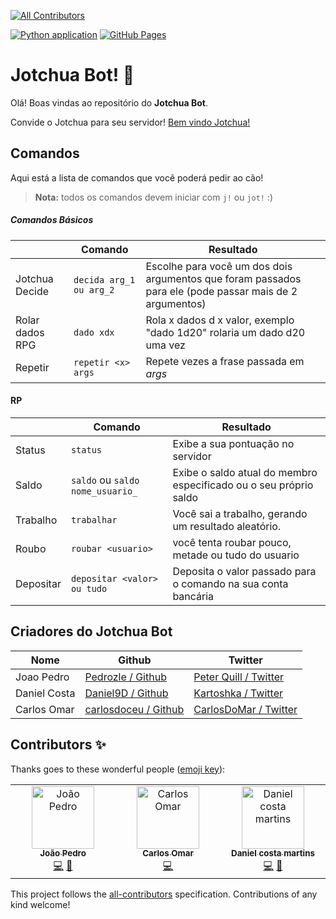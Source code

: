<!-- ALL-CONTRIBUTORS-BADGE:START - Do not remove or modify this section -->

[![All Contributors](https://img.shields.io/badge/all_contributors-2-orange.svg?style=flat-square)](#contributors-)

<!-- ALL-CONTRIBUTORS-BADGE:END -->

[![Python application](https://github.com/Pedrozle/Jotchua---Bot/actions/workflows/python-app.yml/badge.svg?branch=main)](https://github.com/Pedrozle/Jotchua---Bot/actions/workflows/python-app.yml)
[![GitHub Pages](https://github.com/Pedrozle/Jotchua---Bot/actions/workflows/pages/pages-build-deployment/badge.svg)](https://github.com/Pedrozle/Jotchua---Bot/actions/workflows/pages/pages-build-deployment)

# Jotchua Bot! 🐶

Olá! Boas vindas ao repositório do **Jotchua Bot**.

Convide o Jotchua para seu servidor! [Bem vindo Jotchua!](https://discord.com/api/oauth2/authorize?client_id=1030981696528584795&permissions=0&scope=bot)

## Comandos

Aqui está a lista de comandos que você poderá pedir ao cão!

> **Nota:** todos os comandos devem iniciar com `j!` ou `jot!` :)

##### Comandos Básicos

|                 | Comando                 | Resultado                                                                                               |
| --------------- | ----------------------- | ------------------------------------------------------------------------------------------------------- |
| Jotchua Decide  | `decida arg_1 ou arg_2` | Escolhe para você um dos dois argumentos que foram passados para ele (pode passar mais de 2 argumentos) |
| Rolar dados RPG | `dado xdx`              | Rola x dados d x valor, exemplo "dado 1d20" rolaria um dado d20 uma vez                                 |
| Repetir         | `repetir <x> args`      | Repete <x> vezes a frase passada em _args_                                                              |

#### RP

|           | Comando                          | Resultado                                                         |
| --------- | -------------------------------- | ----------------------------------------------------------------- |
| Status    | `status`                         | Exibe a sua pontuação no servidor                                 |
| Saldo     | `saldo` ou `saldo nome_usuario_` | Exibe o saldo atual do membro especificado ou o seu próprio saldo |
| Trabalho  | `trabalhar`                      | Você sai a trabalho, gerando um resultado aleatório.              |
| Roubo     | `roubar <usuario>`               | você tenta roubar pouco, metade ou tudo do usuario                |
| Depositar | `depositar <valor> ou tudo`      | Deposita o valor passado para o comando na sua conta bancária     |

## Criadores do Jotchua Bot

| Nome         | Github                                                                                                   | Twitter                                                     |
| ------------ | -------------------------------------------------------------------------------------------------------- | ----------------------------------------------------------- |
| Joao Pedro   | [Pedrozle / Github](https://avatars.githubusercontent.com/u/61695553?v=4 "Perfil do Github de Pedrozle") | [Peter Quill / Twitter](https://twitter.com/pedrozle)       |
| Daniel Costa | [Daniel9D / Github](https://github.com/Daniel9D)                                                         | [Kartoshka / Twitter](https://twitter.com/202ELPHP)         |
| Carlos Omar  | [carlosdoceu / Github](https://github.com/carlosdoceu)                                                   | [CarlosDoMar / Twitter](https://twitter.com/CarlosO_DO_MAR) |

## Contributors ✨

Thanks goes to these wonderful people ([emoji key](https://allcontributors.org/docs/en/emoji-key)):

<!-- ALL-CONTRIBUTORS-LIST:START - Do not remove or modify this section -->
<!-- prettier-ignore-start -->
<!-- markdownlint-disable -->
<table>
  <tbody>
    <tr>
      <td align="center" valign="top" width="14.28%"><a href="http://pedrozle.github.io"><img src="https://avatars.githubusercontent.com/u/61695553?v=4?s=100" width="100px;" alt="João Pedro"/><br /><sub><b>João Pedro</b></sub></a><br /><a href="https://github.com/Pedrozle/Jotchua---Bot/commits?author=Pedrozle" title="Code">💻</a> <a href="https://github.com/Pedrozle/Jotchua---Bot/pulls?q=is%3Apr+reviewed-by%3APedrozle" title="Reviewed Pull Requests">👀</a></td>
      <td align="center" valign="top" width="14.28%"><a href="https://github.com/carlosdoceu"><img src="https://avatars.githubusercontent.com/u/61975418?v=4?s=100" width="100px;" alt="Carlos Omar"/><br /><sub><b>Carlos Omar</b></sub></a><br /><a href="https://github.com/Pedrozle/Jotchua---Bot/commits?author=carlosdoceu" title="Code">💻</a></td>
      <td align="center" valign="top" width="14.28%"><a href="https://github.com/Daniel9D"><img src="https://avatars.githubusercontent.com/u/89415617?v=4?s=100" width="100px;" alt="Daniel costa martins"/><br /><sub><b>Daniel costa martins</b></sub></a><br /><a href="https://github.com/Pedrozle/Jotchua---Bot/commits?author=Daniel9D" title="Code">💻</a> <a href="#data-Daniel9D" title="Data">🔣</a></td>
    </tr>
  </tbody>
</table>

<!-- markdownlint-restore -->
<!-- prettier-ignore-end -->

<!-- ALL-CONTRIBUTORS-LIST:END -->

This project follows the [all-contributors](https://github.com/all-contributors/all-contributors) specification. Contributions of any kind welcome!
